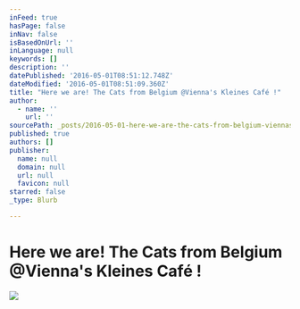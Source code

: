 ```yaml
---
inFeed: true
hasPage: false
inNav: false
isBasedOnUrl: ''
inLanguage: null
keywords: []
description: ''
datePublished: '2016-05-01T08:51:12.748Z'
dateModified: '2016-05-01T08:51:09.360Z'
title: "Here we are! The Cats from Belgium @Vienna's Kleines Café !"
author:
  - name: ''
    url: ''
sourcePath: _posts/2016-05-01-here-we-are-the-cats-from-belgium-viennas-kleines-cafe.md
published: true
authors: []
publisher:
  name: null
  domain: null
  url: null
  favicon: null
starred: false
_type: Blurb

---
```

# Here we are! The Cats from Belgium @Vienna's Kleines Café !
![](https://the-grid-user-content.s3-us-west-2.amazonaws.com/1a1eb1af-bf4f-49d5-9744-d2c6307d3a54.jpg)